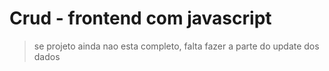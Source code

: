 # Crud - frontend com javascript
> se projeto ainda nao esta completo, falta fazer a parte do update dos dados

[]()

